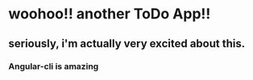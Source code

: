# woohoo!! another ToDo App!!

## seriously, i'm actually very excited about this. 

### Angular-cli is amazing
